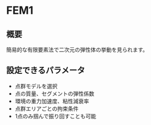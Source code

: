 # FEM1
## 概要
簡易的な有限要素法で二次元の弾性体の挙動を見られます。
## 設定できるパラメータ
- 点群モデルを選択
- 点の質量、セグメントの弾性係数
- 環境の重力加速度、粘性減衰率
- 点群エリアごとの拘束条件
- 1点のみ掴んで振り回すことも可能
